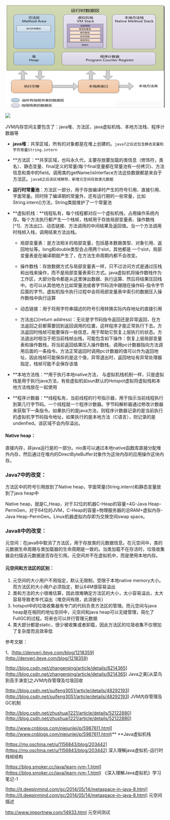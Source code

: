 ![](/assets/jvm_mem.png)

![](http://s10.sinaimg.cn/bmiddle/65ca444fnbcf86b581fa9&690)

JVM内存空间主要包含了：java堆、方法区、java虚拟机栈、本地方法栈、程序计数器等

* **java堆**：共享区域，所有的对象都是在堆上创建的。`java7之后还包含静态变量和字符常量String.intern`

* **方法区：**共享区域，也叫永久代，主要存放要加载的类信息（修饰符，类名）、静态变量、final定义的常量\(每个final变量都在常量池有一份拷贝\)、方法信息和类中的field。调用类的getName/isInterface方法这些数据都是来自于方法区。`java8之后该区域移除，新增元空间存放类元数据`

* **运行时常量池**：方法区一部分，用于存放编译时产生的符号引用、直接引用、字面常量。同时除了编译期的常量外，还有运行期的一些常量，比如String.intern\(\)方法，String类就维护了一个常量池

* **虚拟机栈：**线程私有，每个线程都对应一个虚拟机栈，占用操作系统内存。每个方法执行都产生一个栈帧，栈帧用于存放局部变量表、操作数栈[^1]、方法出口、动态链接、方法调用的中间结果及返回值。当一个方法调用时栈帧入栈，调用结束方法出栈。

  * 局部变量表：是方法相关的局部变量，包括基本数据类型、对象引用、返回地址等。long和double类型会占用两个slot，其他都是 一个slot，局部变量表是在编译期就产生了，在方法生命周期内都不会改变。

  * 操作数栈：存放数据方式与局部变量表一样，只不过访问方式是通过压栈和出栈来操作，而不是局部变量表索引方式。java虚拟机将操作数栈作为工作区，大部分指令都是从这里弹出数据、执行运算、然后将结果压回栈中。也可以从其他地方比如常量池或者字节码流中跟随在操作码-指令字节后面的字节。虚拟机指令执行过程中会将局部变量表中索引的数据压入操作数栈中执行运算

  * 动态链接：用于将用字符串描述的符号引用转换实际内存地址的直接引用

  * 方法出口\(return address\)：无论是字节码指令返回还是异常返回，在方法返回之前都需要回到返回调用的位置，这样程序才能正常执行下去。方法返回时栈帧可能要保存一些信息，用于帮助它恢复上层执行的状态。方法退出时相当于把当前栈帧出栈，可能包含如下操作：恢复上层局部变量表和操作数栈，将当前返回结果压入操作数栈，调用pc计数器指向方法调用后面的一条指令。方法正常返回时调用pc计数器的值可以作为返回地址，因此栈帧可能保存的是这个值，异常退出时，返回地址有异常处理器指定，栈帧可能不会保存该值

* **本地方法栈：**用于执行本地native方法， 与虚拟机栈机制一样，只是虚拟栈是用于执行java方法，有些虚拟机如sun默认的Hotspot虚拟将虚拟栈和本地方法栈放在一起使用

* **程序计数器：**线程私有，当前线程的行号指示器，用于指示当前线程执行到第几行字节码。一个线程就一个程序计数器。字节码解析器通过修改计数器来获取下一条指令。如果执行的是java方法，则程序计数器记录的是当前执行的虚拟机字节码指令地址，如果执行的是本地方法（C语言），则记录的是undenfied。该区域不会内存溢出。

#### Native heap：

直接内存，非java运行是的一部分。nio类可以通过本地native函数库直接分配堆外内存，然后通过在堆内的DirectByteBuffer对象作为这块内存的应用操作这块内存。

### Java7中的改变：

方法区中的符号引用放到了Native heap，字面常量\(String.intern\)和静态变量放到了java heap中

Native heap，就是C\_Heap，对于32位的机器C-Heap的容量=4G-Java Heap-PermGen，对于64位的JVM，C-Heap的容量=物理服务器的总RAM+虚拟内存-Java Heap-PermGen。Linux机器虚拟内存即为交换空间swap space。

### Java8中的改变：

元空间：在java8中取消了方法区，用于存放类的元数据信息。在元空间中，类的元数据生命周期与类加载器的生命周期是一致的。当类加载不在存活时，垃圾收集器会扫描该元数据是否存在引用。元空间并不在虚拟机中，而是使用本地内存。

#### 元空间和方法区的区别：

1. 元空间的大小用户不用指定，默认无限制，受限于本地native memory大小。而方法区的大小用户必须指定，默认64M很容易溢出
2. 类和方法的大小很难估算，因此很难确定方法区的大小，太小容易溢出，太大容易导致老年代溢出（堆空间有限，此消彼长）
3. hotspot中的垃圾收集器有专门的代码负责方法区的管理。而元空间与java heap是在相同的地址空间中，元空间和java heap可以无缝管理，简化了FullGC的过程。将来也可以并行管理元数据
4. 类大部分都是static，很少被收集或者卸载，因此方法区的垃圾收集不仅增加了复杂度而且效率低

参考文献：

1、[http://denverj.iteye.com/blog/1218359](http://denverj.iteye.com/blog/1218359)

[http://blog.csdn.net/zhangerqing/article/details/8214365](http://blog.csdn.net/zhangerqing/article/details/8214365)  Java之美\[从菜鸟到高手演变\]之JVM内存管理及垃圾回收

[http://blog.csdn.net/suifeng3051/article/details/48292193](http://blog.csdn.net/suifeng3051/article/details/48292193)  JVM内存管理及GC机制

[http://blog.csdn.net/zhushuai1221/article/details/52122880](http://blog.csdn.net/zhushuai1221/article/details/52122880)

[http://www.cnblogs.com/niejunlei/p/5987611.html](http://www.cnblogs.com/niejunlei/p/5987611.html)**   **Java虚拟机栈

[https://my.oschina.net/u/1156843/blog/203442](https://my.oschina.net/u/1156843/blog/203442) 深入理解java虚拟机-运行时栈帧结构

[https://blog.smoker.cc/java/learn-jvm-1.html](https://blog.smoker.cc/java/learn-jvm-1.html) 《深入理解Java虚拟机》学习笔记-1

[http://it.deepinmind.com/gc/2014/05/14/metaspace-in-java-8.html](http://it.deepinmind.com/gc/2014/05/14/metaspace-in-java-8.html)  元空间描述

http://www.importnew.com/14933.html  元空间测试

